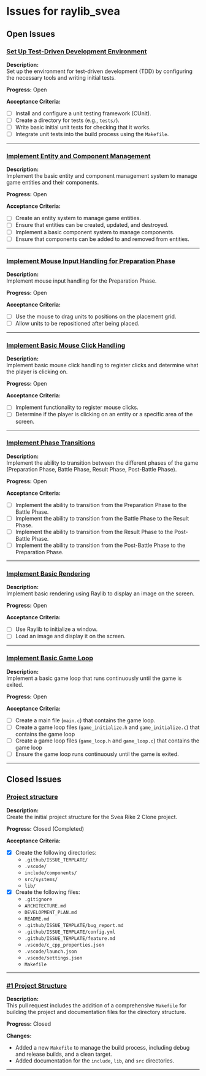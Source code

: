 # Issues for raylib_svea

## Open Issues

### [Set Up Test-Driven Development Environment](https://github.com/o92design/raylib_svea/issues/8)
**Description:**  
Set up the environment for test-driven development (TDD) by configuring the necessary tools and writing initial tests.

**Progress:** Open

**Acceptance Criteria:**
- [ ] Install and configure a unit testing framework (CUnit).
- [ ] Create a directory for tests (e.g., `tests/`).
- [ ] Write basic initial unit tests for checking that it works.
- [ ] Integrate unit tests into the build process using the `Makefile`.

---

### [Implement Entity and Component Management](https://github.com/o92design/raylib_svea/issues/7)
**Description:**  
Implement the basic entity and component management system to manage game entities and their components.

**Progress:** Open

**Acceptance Criteria:**
- [ ] Create an entity system to manage game entities.
- [ ] Ensure that entities can be created, updated, and destroyed.
- [ ] Implement a basic component system to manage components.
- [ ] Ensure that components can be added to and removed from entities.

---

### [Implement Mouse Input Handling for Preparation Phase](https://github.com/o92design/raylib_svea/issues/6)
**Description:**  
Implement mouse input handling for the Preparation Phase.

**Progress:** Open

**Acceptance Criteria:**
- [ ] Use the mouse to drag units to positions on the placement grid.
- [ ] Allow units to be repositioned after being placed.

---

### [Implement Basic Mouse Click Handling](https://github.com/o92design/raylib_svea/issues/5)
**Description:**  
Implement basic mouse click handling to register clicks and determine what the player is clicking on.

**Progress:** Open

**Acceptance Criteria:**
- [ ] Implement functionality to register mouse clicks.
- [ ] Determine if the player is clicking on an entity or a specific area of the screen.

---

### [Implement Phase Transitions](https://github.com/o92design/raylib_svea/issues/4)
**Description:**  
Implement the ability to transition between the different phases of the game (Preparation Phase, Battle Phase, Result Phase, Post-Battle Phase).

**Progress:** Open

**Acceptance Criteria:**
- [ ] Implement the ability to transition from the Preparation Phase to the Battle Phase.
- [ ] Implement the ability to transition from the Battle Phase to the Result Phase.
- [ ] Implement the ability to transition from the Result Phase to the Post-Battle Phase.
- [ ] Implement the ability to transition from the Post-Battle Phase to the Preparation Phase.

---

### [Implement Basic Rendering](https://github.com/o92design/raylib_svea/issues/3)
**Description:**  
Implement basic rendering using Raylib to display an image on the screen.

**Progress:** Open

**Acceptance Criteria:**
- [ ] Use Raylib to initialize a window.
- [ ] Load an image and display it on the screen.

---

### [Implement Basic Game Loop](https://github.com/o92design/raylib_svea/issues/2)
**Description:**  
Implement a basic game loop that runs continuously until the game is exited.

**Progress:** Open

**Acceptance Criteria:**
- [ ] Create a main file (`main.c`) that contains the game loop.
- [ ] Create a game loop files (`game_initialize.h` and `game_initialize.c`) that contains the game loop
- [ ] Create a game loop files (`game_loop.h` and `game_loop.c`) that contains the game loop
- [ ] Ensure the game loop runs continuously until the game is exited.

---

## Closed Issues

### [Project structure](https://github.com/o92design/raylib_svea/issues/1)
**Description:**  
Create the initial project structure for the Svea Rike 2 Clone project.

**Progress:** Closed (Completed)

**Acceptance Criteria:**
- [x] Create the following directories:
  - `.github/ISSUE_TEMPLATE/`
  - `.vscode/`
  - `include/components/`
  - `src/systems/`
  - `lib/`
- [x] Create the following files:
  - `.gitignore`
  - `ARCHITECTURE.md`
  - `DEVELOPMENT_PLAN.md`
  - `README.md`
  - `.github/ISSUE_TEMPLATE/bug_report.md`
  - `.github/ISSUE_TEMPLATE/config.yml`
  - `.github/ISSUE_TEMPLATE/feature.md`
  - `.vscode/c_cpp_properties.json`
  - `.vscode/launch.json`
  - `.vscode/settings.json`
  - `Makefile`

---

### [#1 Project Structure](https://github.com/o92design/raylib_svea/pull/9)
**Description:**  
This pull request includes the addition of a comprehensive `Makefile` for building the project and documentation files for the directory structure.

**Progress:** Closed

**Changes:**
- Added a new `Makefile` to manage the build process, including debug and release builds, and a clean target.
- Added documentation for the `include`, `lib`, and `src` directories.

---